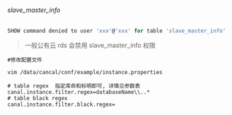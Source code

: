 ###### slave_master_info

```javascript
SHOW command denied to user 'xxx'@'xxx' for table 'slave_master_info'
```



> 一般公有云 rds 会禁用  slave_master_info 权限



```
#修改配置文件

vim /data/cancal/conf/example/instance.properties 

# table regex  指定库命和标明即可, 详情见参数表
canal.instance.filter.regex=databaseName\\..*    
# table black regex
canal.instance.filter.black.regex=
```



